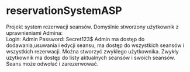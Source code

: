 # reservationSystemASP
Projekt system rezerwacji seansów.
Domyślnie stworzony użytkownik z uprawnieniami Admina:<br />
Login: Admin
Password: Secret123$
Admin ma dostęp do dodawania,usuwania i edycji seansu, ma dostęp do wszystkich seansów i wszystkich rezerwacji.
Można stworzyć zwyklego użytkownika.
Zwykły uzytkownik ma dostęp do listy aktualnych seansów i swoich seansów. Seans może odwołać i zarezerwować.
